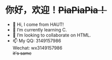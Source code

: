 # 你好，欢迎！~~PiaPiaPia！~~

- 👋 Hi, I come from HAUT!
- 🌱 I’m currently learning C.
- 💞️ I’m looking to collaborate on HTML.
- 📫 My QQ: 3149157986  <br>  Wechat: wx3149157986<br> ~~it's same~~

<!---
Glacier-N/Glacier-N is a ✨ special ✨ repository because its `README.md` (this file) appears on your GitHub profile.
You can click the Preview link to take a look at your changes.
--->
